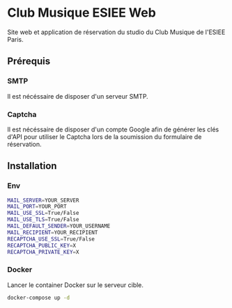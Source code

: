 # Club Musique ESIEE Web

Site web et application de réservation du studio du Club Musique de l'ESIEE Paris.

## Prérequis
### SMTP
Il est nécéssaire de disposer d'un serveur SMTP.

### Captcha
Il est nécéssaire de disposer d'un compte Google afin de générer les clés d'API pour utiliser le Captcha lors de la soumission du formulaire de réservation.

## Installation
### Env

```sh
MAIL_SERVER=YOUR_SERVER
MAIL_PORT=YOUR_PORT
MAIL_USE_SSL=True/False
MAIL_USE_TLS=True/False
MAIL_DEFAULT_SENDER=YOUR_USERNAME
MAIL_RECIPIENT=YOUR_RECIPIENT
RECAPTCHA_USE_SSL=True/False
RECAPTCHA_PUBLIC_KEY=X
RECAPTCHA_PRIVATE_KEY=X
```

### Docker
Lancer le container Docker sur le serveur cible.

```sh
docker-compose up -d
```